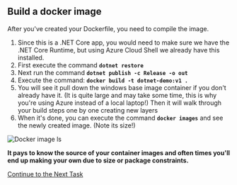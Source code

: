 ## Build a docker image
After you've created your Dockerfile, you need to compile the image.

 1. Since this is a .NET Core app, you would need to make sure we have the .NET Core Runtime, but using Azure Cloud Shell we already have this installed.
 2. First execute the command **`dotnet restore`**
 3. Next run the command **`dotnet publish -c Release -o out`**
 1. Execute the command: **`docker build -t dotnet-demo:v1 .`**
 2. You will see it pull down the windows base image container if you don't already have it. (It is quite large and may take some time, this is why you're using Azure instead of a local laptop!) Then it will walk through your build steps one by one creating new layers
 3. When it's done, you can execute the command **`docker images`** and see the newly created image. (Note its size!)

![Docker image ls](https://github.com/Burwood/containers101/blob/azure/containers_lab/images/Azure_docker_image_ls_posh.png)

**It pays to know the source of your container images and often times you'll end up making your own due to size or package constraints.**


[Continue to the Next Task](https://github.com/Burwood/containers101/blob/azure/containers_lab/azure/task_6.md)
